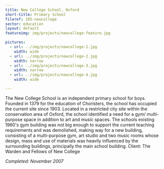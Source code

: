```yaml
---
title: New College School, Oxford
short-title: Primary School
fileref: 105-newcollege
sector: education
layout: default
featureimg: img/projects/newcollege-feature.jpg

pictures:
  - url: ../img/projects/newcollege-1.jpg
    width: wide
  - url: ../img/projects/newcollege-2.jpg
    width: narrow
  - url: ../img/projects/newcollege-3.jpg
    width: narrow
  - url: ../img/projects/newcollege-4.jpg
    width: wide

---
```


The New College School is an independent primary school for boys. Founded in 1379 for the education of Choristers, the school has occupied the current site since 1903. Located in a restricted city site within the conservation area of Oxford, the school identified a need for a gym/ multi-purpose space in addition to art and music spaces.
The schools existing 1960's gym building was not big enough to support the current teaching requirements and was demolished, making way for a new building, consisting of a multi-purpose gym, art studio and two music rooms whose design, mass and use of materials was heavily influenced by the surrounding buildings, principally the main school building.
Client: The Warden and Fellows of New College

*Completed: November 2007*